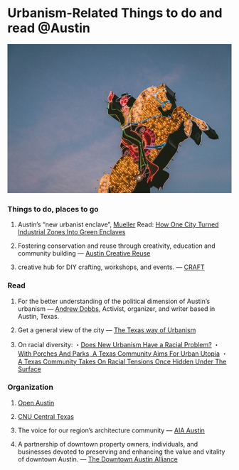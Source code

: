 
# Urbanism-Related Things to do and read @Austin

![](Austin01.jpeg)
### Things to do, places to go

1. Austin’s “new urbanist enclave”, [Mueller](http://www.muelleraustin.com/)
Read: [How One City Turned Industrial Zones Into Green Enclaves](https://www.nationalgeographic.com/environment/urban-expeditions/austin/austin-green-buildings-fight-urban-sprawl/)

1. Fostering conservation and reuse through creativity, education and community building — [Austin Creative Reuse](https://austincreativereuse.org/)

1. creative hub for DIY crafting, workshops, and events. — [CRAFT](http://madeatcraft.com/)

### Read

1. For the better understanding of the political dimension of Austin’s urbanism — [Andrew Dobbs](https://medium.com/@andrewdobbs?source=post_header_lockup), Activist, organizer, and writer based in Austin, Texas.

1. Get a general view of the city — [The Texas way of Urbanism](https://opportunityurbanism.org/wp-content/uploads/2016/12/TheTexasWayOfUrbanismReport-8.pdf)

1. On racial diversity:
・[Does New Urbanism Have a Racial Problem?](https://www.planetizen.com/node/73812)
・[With Porches And Parks, A Texas Community Aims For Urban Utopia](https://www.npr.org/2015/02/12/385474414/with-porches-and-parks-a-texas-community-aims-for-urban-utopia)
・[A Texas Community Takes On Racial Tensions Once Hidden Under The Surface](https://www.npr.org/2015/02/13/385495327/a-community-takes-on-racial-tensions-once-hidden-under-the-surface)

### Organization

1. [Open Austin](https://www.open-austin.org/about/)

1. [CNU Central Texas](https://www.centraltexascnu.org/about-cnu-central-texas/)

1. The voice for our region’s architecture community — [AIA Austin](https://www.aiaaustin.org/about)

1. A partnership of downtown property owners, individuals, and businesses devoted to preserving and enhancing the value and vitality of downtown Austin. — [The Downtown Austin Alliance](http://www.downtownaustin.com/daa/about-us)
